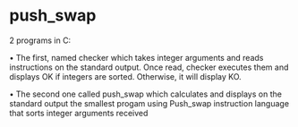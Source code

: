 # push_swap

2 programs in C:

• The first, named checker which takes integer arguments and reads instructions on
the standard output. Once read, checker executes them and displays OK if integers
are sorted. Otherwise, it will display KO.

• The second one called push_swap which calculates and displays on the standard
output the smallest progam using Push_swap instruction language that sorts integer
arguments received
